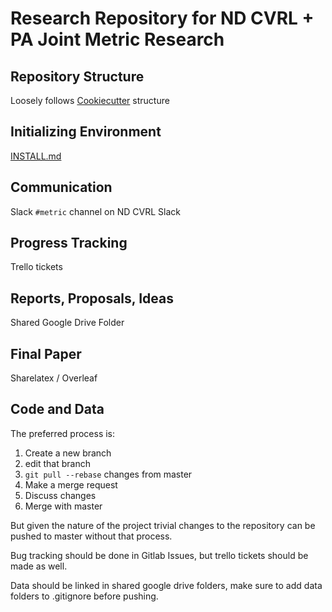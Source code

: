 # Research Repository for ND CVRL + PA Joint Metric Research

## Repository Structure

Loosely follows [Cookiecutter](https://drivendata.github.io/cookiecutter-data-science/) structure

## Initializing Environment

[INSTALL.md](INSTALL.md)

## Communication

Slack `#metric` channel on ND CVRL Slack

## Progress Tracking

Trello tickets

## Reports, Proposals, Ideas

Shared Google Drive Folder

## Final Paper

Sharelatex / Overleaf

## Code and Data

The preferred process is:
1. Create a new branch
2. edit that branch
3. `git pull --rebase` changes from master
4. Make a merge request
5. Discuss changes
6. Merge with master

But given the nature of the project trivial changes to the repository can be pushed to master without that process.

Bug tracking should be done in Gitlab Issues, but trello tickets should be made as well.

Data should be linked in shared google drive folders, make sure to add data folders to .gitignore before pushing.